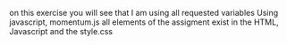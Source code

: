 on this exercise you will see that I am using all requested variables
Using javascript, momentum.js
all elements of the assigment exist in the HTML, Javascript and the style.css
